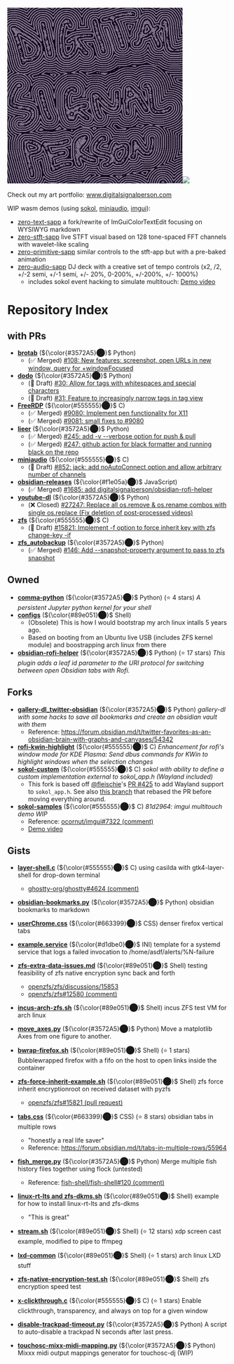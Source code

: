![](1507482727565590528_1.gif)![](04_VID_140710312_120253_959.1.gif)

Check out my art portfolio: www.digitalsignalperson.com

WIP wasm demos (using [sokol](https://github.com/floooh/sokol), [miniaudio](https://github.com/mackron/miniaudio), [imgui](https://github.com/ocornut/imgui)):
- [zero-text-sapp](https://digitalsignalperson.github.io/demos/zero-text-sapp.html) a fork/rewrite of ImGuiColorTextEdit focusing on WYSIWYG markdown
- [zero-stft-sapp](https://digitalsignalperson.github.io/demos/zero-stft-sapp.html) live STFT visual based on 128 tone-spaced FFT channels with wavelet-like scaling
- [zero-primitive-sapp](https://digitalsignalperson.github.io/demos/zero-primitive-sapp.html) similar controls to the stft-app but with a pre-baked animation
- [zero-audio-sapp](https://digitalsignalperson.github.io/demos/zero-audio-sapp.html) DJ deck with a creative set of tempo controls (x2, /2, +/-2 semi, +/-1 semi, +/- 20%, 0-200%, +/-200%, +/- 1000%)
    - includes sokol event hacking to simulate multitouch: [Demo video](https://github.com/ocornut/imgui/issues/7322#issuecomment-2128813405)

# Repository Index
## with PRs
- **[brotab](https://github.com/digitalsignalperson/brotab)** (${\color{#3572A5}⬤}$ Python)
    - (✅ Merged) [#108: New features: screenshot, open URLs in new window, query for +windowFocused](https://github.com/balta2ar/brotab/pull/108)
- **[dodo](https://github.com/digitalsignalperson/dodo)** (${\color{#3572A5}⬤}$ Python)
    - (📝 Draft) [#30: Allow for tags with whitespaces and special characters](https://github.com/akissinger/dodo/pull/30)
    - (📝 Draft) [#31: Feature to increasingly narrow tags in tag view](https://github.com/akissinger/dodo/pull/31)
- **[FreeRDP](https://github.com/digitalsignalperson/FreeRDP)** (${\color{#555555}⬤}$ C)
    - (✅ Merged) [#9080: Implement pen functionality for X11](https://github.com/FreeRDP/FreeRDP/pull/9080)
    - (✅ Merged) [#9081: small fixes to #9080](https://github.com/FreeRDP/FreeRDP/pull/9081)
- **[lieer](https://github.com/digitalsignalperson/lieer)** (${\color{#3572A5}⬤}$ Python)
    - (✅ Merged) [#245: add -v --verbose option for push & pull](https://github.com/gauteh/lieer/pull/245)
    - (✅ Merged) [#247: github action for black formatter and running black on the repo](https://github.com/gauteh/lieer/pull/247)
- **[miniaudio](https://github.com/digitalsignalperson/miniaudio)** (${\color{#555555}⬤}$ C)
    - (📝 Draft) [#852: jack: add noAutoConnect option and allow arbitrary number of channels](https://github.com/mackron/miniaudio/pull/852)
- **[obsidian-releases](https://github.com/digitalsignalperson/obsidian-releases)** (${\color{#f1e05a}⬤}$ JavaScript)
    - (✅ Merged) [#1685: add digitalsignalperson/obsidian-rofi-helper](https://github.com/obsidianmd/obsidian-releases/pull/1685)
- **[youtube-dl](https://github.com/digitalsignalperson/youtube-dl)** (${\color{#3572A5}⬤}$ Python)
    - (❌ Closed) [#27247: Replace all os.remove & os.rename combos with single os.replace (Fix deletion of post-processed videos)](https://github.com/ytdl-org/youtube-dl/pull/27247)
- **[zfs](https://github.com/digitalsignalperson/zfs)** (${\color{#555555}⬤}$ C)
    - (📝 Draft) [#15821: Implement -f option to force inherit key with zfs change-key -if](https://github.com/openzfs/zfs/pull/15821)
- **[zfs_autobackup](https://github.com/digitalsignalperson/zfs_autobackup)** (${\color{#3572A5}⬤}$ Python)
    - (✅ Merged) [#146: Add --snapshot-property argument to pass to zfs snapshot](https://github.com/psy0rz/zfs_autobackup/pull/146)
## Owned
- **[comma-python](https://github.com/digitalsignalperson/comma-python)** (${\color{#3572A5}⬤}$ Python) (⭐ 4 stars) *A persistent Jupyter python kernel for your shell*
- **[configs](https://github.com/digitalsignalperson/configs)** (${\color{#89e051}⬤}$ Shell)
    - (Obsolete) This is how I would bootstrap my arch linux intalls 5 years ago.
    - Based on booting from an Ubuntu live USB (includes ZFS kernel module) and boostrapping arch linux from there
- **[obsidian-rofi-helper](https://github.com/digitalsignalperson/obsidian-rofi-helper)** (${\color{#3572A5}⬤}$ Python) (⭐ 17 stars) *This plugin adds a leaf id parameter to the URI protocol for switching between open Obsidian tabs with Rofi.*
## Forks
- **[gallery-dl_twitter-obsidian](https://github.com/digitalsignalperson/gallery-dl_twitter-obsidian)** (${\color{#3572A5}⬤}$ Python) *gallery-dl with some hacks to save all bookmarks and create an obsidian vault with them*
    - Reference: https://forum.obsidian.md/t/twitter-favorites-as-an-obsidian-brain-with-graphs-and-canvases/54342
- **[rofi-kwin-highlight](https://github.com/digitalsignalperson/rofi-kwin-highlight)** (${\color{#555555}⬤}$ C) *Enhancement for rofi's window mode for KDE Plasma: Send dbus commands for KWin to highlight windows when the selection changes*
- **[sokol-custom](https://github.com/digitalsignalperson/sokol-custom)** (${\color{#555555}⬤}$ C) *sokol with ability to define a custom implementation external to sokol_app.h (Wayland included)*
    - This fork is based off [@fleischie](https://github.com/fleischie)'s [PR #425](https://github.com/floooh/sokol/pull/425) to add Wayland support to `sokol_app.h`. See also [this branch](https://github.com/digitalsignalperson/sokol-custom/tree/wayland-pr-rebase) that rebased the PR before moving everything around.
- **[sokol-samples](https://github.com/digitalsignalperson/sokol-samples)** (${\color{#555555}⬤}$ C) *81d2964: imgui multitouch demo WIP*
    - Reference: [ocornut/imgui#7322 (comment)](https://github.com/ocornut/imgui/issues/7322#issuecomment-2128660457)
    - [Demo video](https://github.com/ocornut/imgui/issues/7322#issuecomment-2128813405)
## Gists
- **[layer-shell.c](https://gist.github.com/digitalsignalperson/9f6bc16ba1954c40cb61ca4babc8c419)** (${\color{#555555}⬤}$ C) using casilda with gtk4-layer-shell for drop-down terminal

    - [ghostty-org/ghostty#4624 (comment)](https://github.com/ghostty-org/ghostty/issues/4624#issuecomment-2606655971)
- **[obsidian-bookmarks.py](https://gist.github.com/digitalsignalperson/7d86bb1a57911a6ea817db98070f723f)** (${\color{#3572A5}⬤}$ Python) obsidian bookmarks to markdown

- **[userChrome.css](https://gist.github.com/digitalsignalperson/7e5d4a44fbd7427a2c11f5753b7920d7)** (${\color{#663399}⬤}$ CSS) denser firefox vertical tabs

- **[example.service](https://gist.github.com/digitalsignalperson/d1db4b41b369fdf74139d4eaa7f5fa34)** (${\color{#d1dbe0}⬤}$ INI) template for a systemd service that logs a failed invocation to /home/asdf/alerts/%N-failure

- **[zfs-extra-data-issues.md](https://gist.github.com/digitalsignalperson/709e2adf847473c5301d67644d4f4e19)** (${\color{#89e051}⬤}$ Shell) testing feasibility of zfs native encryption sync back and forth

    - [openzfs/zfs/discussions/15853](https://github.com/openzfs/zfs/discussions/15853)
    - [openzfs/zfs#12580 (comment)](https://github.com/openzfs/zfs/issues/12580#issuecomment-1928512058)
- **[incus-arch-zfs.sh](https://gist.github.com/digitalsignalperson/df10ea15752bdf63e319c9125a8a5b0a)** (${\color{#89e051}⬤}$ Shell) incus ZFS test VM for arch linux

- **[move_axes.py](https://gist.github.com/digitalsignalperson/546e80ae1965b83df0a82ba12ae8aac7)** (${\color{#3572A5}⬤}$ Python) Move a matplotlib Axes from one figure to another.

- **[bwrap-firefox.sh](https://gist.github.com/digitalsignalperson/dbaf5ecef5c50cb74417dafe515cf8bf)** (${\color{#89e051}⬤}$ Shell) (⭐ 1 stars) Bubblewrapped firefox with a fifo on the host to open links inside the container

- **[zfs-force-inherit-example.sh](https://gist.github.com/digitalsignalperson/f2b002e73d2f13e4a43d29a64b5f2a3e)** (${\color{#89e051}⬤}$ Shell) zfs force inherit encryptionroot on received dataset with pyzfs

    - [openzfs/zfs#15821 (pull request)](https://github.com/openzfs/zfs/pull/15821)
- **[tabs.css](https://gist.github.com/digitalsignalperson/56fe3cbcf41707cb97362234cb07ccb0)** (${\color{#663399}⬤}$ CSS) (⭐ 8 stars) obsidian tabs in multiple rows

    - "honestly a real life saver"
    -  Reference: https://forum.obsidian.md/t/tabs-in-multiple-rows/55964
- **[fish_merge.py](https://gist.github.com/digitalsignalperson/e6828c55748d2ddf214ffa75c57ea5fa)** (${\color{#3572A5}⬤}$ Python) Merge multiple fish history files together using flock (untested)

    - Reference: [fish-shell/fish-shell#120 (comment)](https://github.com/fish-shell/fish-shell/issues/120#issuecomment-1620813867)
- **[linux-rt-lts and zfs-dkms.sh](https://gist.github.com/digitalsignalperson/edcefe85992cfa23b75edd498eca5011)** (${\color{#89e051}⬤}$ Shell) example for how to install linux-rt-lts and zfs-dkms

    - "This is great"
- **[stream.sh](https://gist.github.com/digitalsignalperson/ef81c1afdc04d49f5ae3f6f97b2d29af)** (${\color{#89e051}⬤}$ Shell) (⭐ 12 stars) xdp screen cast example, modified to pipe to ffmpeg

- **[lxd-common](https://gist.github.com/digitalsignalperson/62b6f70094738dcdaaeedfc995599045)** (${\color{#89e051}⬤}$ Shell) (⭐ 1 stars) arch linux LXD stuff

- **[zfs-native-encryption-test.sh](https://gist.github.com/digitalsignalperson/0da0cd70ab8c64f32583976cd4bd180b)** (${\color{#89e051}⬤}$ Shell) zfs encryption speed test

- **[x-clickthrough.c](https://gist.github.com/digitalsignalperson/11183814a20f9491380285151d31588d)** (${\color{#555555}⬤}$ C) (⭐ 1 stars) Enable clickthrough, transparency, and always on top for a given window

- **[disable-trackpad-timeout.py](https://gist.github.com/digitalsignalperson/34c1df16fdcd4b87c873aaba29d70b22)** (${\color{#3572A5}⬤}$ Python) A script to auto-disable a trackpad N seconds after last press.

- **[touchosc-mixx-midi-mapping.py](https://gist.github.com/digitalsignalperson/3703ea6d60f719d415399857d5527a9f)** (${\color{#3572A5}⬤}$ Python) Mixxx midi output mappings generator for touchosc-dj (WIP)

